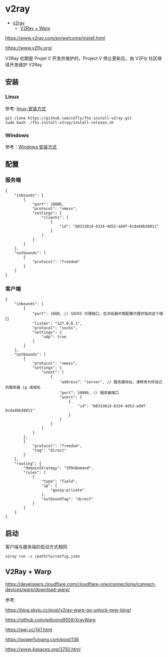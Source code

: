 # v2ray

- [v2ray](#v2ray)
  - [V2Ray + Warp](#v2ray--warp)

https://www.v2ray.com/en/welcome/install.html

https://www.v2fly.org/

V2Ray 初期是 Projet V 开发并维护的，Project V 停止更新后，由 V2Fly 社区继续开发维护 V2Ray  

## 安装

### Linux

参考: [linux-安装方式](https://www.v2fly.org/guide/install.html#linux-%E5%AE%89%E8%A3%85%E6%96%B9%E5%BC%8F)

    git clone https://github.com/v2fly/fhs-install-v2ray.git
    sudo bash ./fhs-install-v2ray/install-release.sh

### Windows

参考：[Windows 安装方式](https://www.v2fly.org/guide/install.html#windows-%E5%AE%89%E8%A3%85%E6%96%B9%E5%BC%8F)

## 配置

### 服务端

    {
        "inbounds": [
            {
                "port": 10086,
                "protocol": "vmess",
                "settings": {
                    "clients": [
                        {
                            "id": "b831381d-6324-4d53-ad4f-8cda48b30811"
                        }
                    ]
                }
            }
        ],
        "outbounds": [
            {
                "protocol": "freedom"
            }
        ]
    }

### 客户端

    {
        "inbounds": [
            {
                "port": 1080, // SOCKS 代理端口，在浏览器中需配置代理并指向这个端口
                "listen": "127.0.0.1",
                "protocol": "socks",
                "settings": {
                    "udp": true
                }
            }
        ],
        "outbounds": [
            {
                "protocol": "vmess",
                "settings": {
                    "vnext": [
                        {
                            "address": "server", // 服务器地址，请修改为你自己的服务器 ip 或域名
                            "port": 10086, // 服务器端口
                            "users": [
                                {
                                    "id": "b831381d-6324-4d53-ad4f-8cda48b30811"
                                }
                            ]
                        }
                    ]
                }
            },
            {
                "protocol": "freedom",
                "tag": "direct"
            }
        ],
        "routing": {
            "domainStrategy": "IPOnDemand",
            "rules": [
                {
                    "type": "field",
                    "ip": [
                        "geoip:private"
                    ],
                    "outboundTag": "direct"
                }
            ]
        }
    }

## 启动

客户端与服务端的启动方式相同

    v2ray run -c /path/to/config.json

## V2Ray + Warp

https://developers.cloudflare.com/cloudflare-one/connections/connect-devices/warp/download-warp/

参考:

https://blog.skyju.cc/post/v2ray-warp-go-unlock-new-bing/

https://github.com/willoong9559/XrayWarp

https://wej.cc/147.html

https://powerfulyang.com/post/136

https://www.4spaces.org/3750.html

